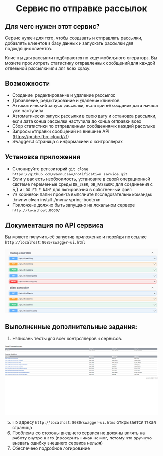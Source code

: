 <h1 align="center">Сервис по отправке рассылок</h1>

## Для чего нужен этот сервис?

Сервис нужен для того, чтобы создавать и отправлять рассылки, добавлять клиентов в базу данных и запускать рассылки для подходящих клиентов.

Клиенты для рассылки подбираются по коду мобильного оператора. Вы можете просмотреть статистику отправленных сообщений для каждой отдельной рассылки или для всех сразу.

## Возможности

- Создание, редактирование и удаление рассылок
- Добавление, редактирование и удаление клиентов
- Автоматический запуск рассылки, если при её создании дата начала уже наступила
- Автоматически запуск рассылки в свою дату и остановка рассылки, если дата конца рассылки наступила до конца отправки всех
- Сбор статистики по отправленным сообщениям к каждой расслыке
- Запросы отправки сообщений на внешнее API (https://probe.fbrq.cloud/v1)
- SwaggerUI страница с информацией о контроллерах

## Установка приложения
- Склонируйте репозиторий `git clone https://github.com/Basnucaev/notification_service.git`
- Если у вас есть необхоимость, установите в своей операционной системе переменные среды `DB_USER`, `DB_PASSWORD` для соединения с БД и `LOG_FILE_NAME` для логирования в собственный файл
- Из корневой папки проекта выполните последовательно команды:
./mvnw clean install
./mvnw spring-boot:run
- Приложене должно быть запущено на локальном сервере `http://localhost:8080/`

## Документация по API сервиса

Вы можете получить её запустив приложение и перейдя по ссылке `http://localhost:8080/swagger-ui.html`

![swagger-screen-shot](images/swagger-ui.png)

## Выполненные дополнительные задания:

1. Написаны тесты для всех контроллеров и сервисов. 

![tests-screen-shot](images/coverage-report.png)

5. По адресу `http://localhost:8080/swagger-ui.html` открывается такая страница
9. Проблемы со стороны внешнего сервиса не должны влиять на работу внутреннего (проверить никак не мог, потому что вручную вызвать ошибку внешнего сервиса нельзя)
12. Обеспечено подробное логирование

